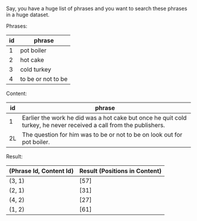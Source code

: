 Say, you have a huge list of phrases and you want to search these phrases in a huge dataset.

Phrases:

|id   | phrase |
|-----|-------------
|1    | pot boiler |
|2    | hot cake|
|3    | cold turkey|
|4    | to be or not to be|


Content:

|id  | phrase     |
|----|-------------------------------------------------------------------------------------------------------------------
|1   |Earlier the work he did was a hot cake but once he quit cold turkey, he never received a call from the publishers. |
|2L  |The question for him was to be or not to be on look out for pot boiler.|

Result:

|(Phrase Id, Content Id) | Result (Positions in Content)|
|------------------------|-------------------------|
|(3, 1)                  | [57] |
|(2, 1)                  | [31] |
|(4, 2)                  | [27] |
|(1, 2)                  | [61] |

